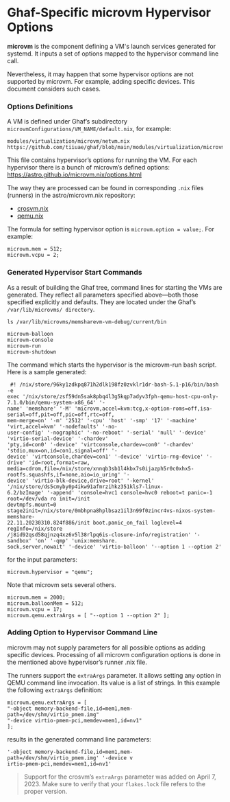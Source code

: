 <!--
    Copyright 2022-2024 TII (SSRC) and the Ghaf contributors
    SPDX-License-Identifier: CC-BY-SA-4.0
-->

<!--
    Update this section after the pull request https://github.com/tiiuae/ghaf/pull/94 is accepted >_<
-->

# Ghaf-Specific microvm Hypervisor Options

**microvm** is the component defining a VM's launch services generated for systemd. It inputs a set of options mapped to the hypervisor command line call.  

Nevertheless, it may happen that some hypervisor options are not supported by microvm. For example, adding specific devices. This document considers such cases.


### Options Definitions

A VM is defined under Ghaf’s subdirectory ``microvmConfigurations/VM_NAME/default.nix``, for example:

```
modules/virtualization/microvm/netvm.nix
https://github.com/tiiuae/ghaf/blob/main/modules/virtualization/microvm/netvm.nix
```

This file contains hypervisor’s options for running the VM. For each hypervisor there is a bunch of microvm’s defined options:
<https://astro.github.io/microvm.nix/options.html>

The way they are processed can be found in corresponding ``.nix`` files (runners) in the astro/microvm.nix repository:
* [crosvm.nix](https://github.com/astro/microvm.nix/blob/main/lib/runners/crosvm.nix)
* [qemu.nix](https://github.com/astro/microvm.nix/blob/main/lib/runners/qemu.nix)


The formula for setting hypervisor option is ``microvm.option = value;``. For example:

```
microvm.mem = 512;
microvm.vcpu = 2;
```


### Generated Hypervisor Start Commands

As a result of building the Ghaf tree, command lines for starting the VMs are generated. They reflect all parameters specified above—both those specified explicitly and defaults. They are located under the Ghaf’s ``/var/lib/microvms/ directory``.

```
ls /var/lib/microvms/memsharevm-vm-debug/current/bin
```

```
microvm-balloon
microvm-console
microvm-run
microvm-shutdown
```

The command which starts the hypervisor is the microvm-run bash script. Here is a sample generated:

```
 #! /nix/store/96ky1zdkpq871h2dlk198fz0zvklr1dr-bash-5.1-p16/bin/bash -e
exec '/nix/store/zsf59dn5sak8pbq4l3g5kqp7adyv3fph-qemu-host-cpu-only-7.1.0/bin/qemu-system-x86_64' '-
name' 'memshare' '-M' 'microvm,accel=kvm:tcg,x-option-roms=off,isa-serial=off,pit=off,pic=off,rtc=off,
mem-merge=on' '-m' '2512' '-cpu' 'host' '-smp' '17' '-machine' 'virt,accel=kvm' '-nodefaults' '-no-
user-config' '-nographic' '-no-reboot' '-serial' 'null' '-device' 'virtio-serial-device' '-chardev'
'pty,id=con0' '-device' 'virtconsole,chardev=con0' '-chardev' 'stdio,mux=on,id=con1,signal=off' '-
device' 'virtconsole,chardev=con1' '-device' 'virtio-rng-device' '-drive' 'id=root,format=raw,
media=cdrom,file=/nix/store/xnnqb3sb1l4kbx7s0ijazph5r0c0xhx5-rootfs.squashfs,if=none,aio=io_uring' '-
device' 'virtio-blk-device,drive=root' '-kernel' '/nix/store/ds5cmyby0p4ikw91afmrzihkz351kls7-linux-
6.2/bzImage' '-append' 'console=hvc1 console=hvc0 reboot=t panic=-1 root=/dev/vda ro init=/init
devtmpfs.mount=0 stage2init=/nix/store/0mbhpna8hplbsaz1il3n99f0zincr4vs-nixos-system-memshare-
22.11.20230310.824f886/init boot.panic_on_fail loglevel=4 regInfo=/nix/store
/j8id92qsd58qjnzq4xz6v5l38rlpq6is-closure-info/registration' '-sandbox' 'on' '-qmp' 'unix:memshare.
sock,server,nowait' '-device' 'virtio-balloon' '--option 1 --option 2'
```

for the input parameters:
```
microvm.hypervisor = "qemu";
```
Note that microvm sets several others.

```
microvm.mem = 2000;
microvm.balloonMem = 512;
microvm.vcpu = 17;
microvm.qemu.extraArgs = [ "--option 1 --option 2" ];
```


### Adding Option to Hypervisor Command Line

microvm may not supply parameters for all possible options as adding specific devices. Processing of all microvm configuration options is done in the mentioned above hypervisor’s runner .nix file.

The runners support the ``extraArgs`` parameter. It allows setting any option in QEMU command line invocation. Its value is a list of strings. In this example the following ``extraArgs`` definition:

```
microvm.qemu.extraArgs = [
"-object memory-backend-file,id=mem1,mem-path=/dev/shm/virtio_pmem.img"
"-device virtio-pmem-pci,memdev=mem1,id=nv1"
];
```

results in the generated command line parameters:

```
'-object memory-backend-file,id=mem1,mem-path=/dev/shm/virtio_pmem.img' '-device v
irtio-pmem-pci,memdev=mem1,id=nv1'
```

> Support for the crosvm’s ``extraArgs`` parameter was added on April 7, 2023. Make sure to verify that your ``flakes.lock`` file refers to the proper version.
